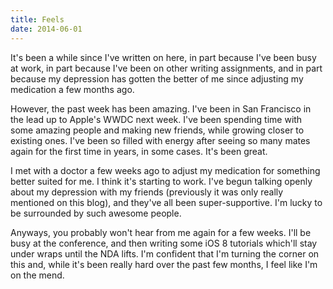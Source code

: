 ```yaml
---
title: Feels
date: 2014-06-01
---
```


It's been a while since I've written on here, in part because I've been busy at work, in part because I've been on other writing assignments, and in part because my depression has gotten the better of me since adjusting my medication a few months ago.

However, the past week has been amazing. I've been in San Francisco in the lead up to Apple's WWDC next week. I've been spending time with some amazing people and making new friends, while growing closer to existing ones. I've been so filled with energy after seeing so many mates again for the first time in years, in some cases. It's been great.

I met with a doctor a few weeks ago to adjust my medication for something better suited for me. I think it's starting to work. I've begun talking openly about my depression with my friends (previously it was only really mentioned on this blog), and they've all been super-supportive. I'm lucky to be surrounded by such awesome people.

Anyways, you probably won't hear from me again for a few weeks. I'll be busy at the conference, and then writing some iOS 8 tutorials which'll stay under wraps until the NDA lifts. I'm confident that I'm turning the corner on this and, while it's been really hard over the past few months, I feel like I'm on the mend.
